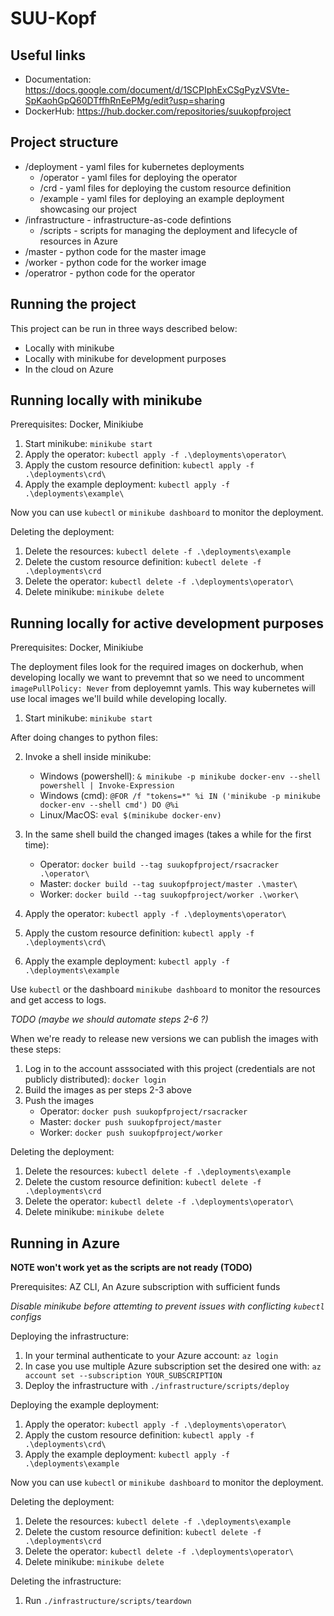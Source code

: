 # SUU-Kopf

## Useful links 
- Documentation: https://docs.google.com/document/d/1SCPIphExCSgPyzVSVte-SpKaohGpQ60DTffhRnEePMg/edit?usp=sharing
- DockerHub: https://hub.docker.com/repositories/suukopfproject

## Project structure
- /deployment - yaml files for kubernetes deployments
  - /operator - yaml files for deploying the operator
  - /crd - yaml files for deploying the custom resource definition
  - /example - yaml files for deploying an example deployment showcasing our project
- /infrastructure - infrastructure-as-code defintions 
  - /scripts - scripts for managing the deployment and lifecycle of resources in Azure
- /master - python code for the master image
- /worker - python code for the worker image
- /operatror - python code for the operator

## Running the project

This project can be run in three ways described below:
- Locally with minikube
- Locally with minikube for development purposes
- In the cloud on Azure

## Running locally with minikube
Prerequisites: Docker, Minikiube

1. Start minikube: `minikube start`
2. Apply the operator: `kubectl apply -f .\deployments\operator\`
3. Apply the custom resource definition: `kubectl apply -f .\deployments\crd\`
4. Apply the example deployment: `kubectl apply -f .\deployments\example\`

Now you can use `kubectl` or `minikube dashboard` to monitor the deployment.

Deleting the deployment:

1. Delete the resources: `kubectl delete -f .\deployments\example`
2. Delete the custom resource definition: `kubectl delete -f .\deployments\crd`
3. Delete the operator: `kubectl delete -f .\deployments\operator\`
4. Delete minikube: `minikube delete`

## Running locally for active development purposes
Prerequisites: Docker, Minikiube

The deployment files look for the required images on dockerhub, when developing locally we want to prevemnt that so we need to uncomment `imagePullPolicy: Never` from deployemnt yamls. This way kubernetes will use local images we'll build while developing locally.

1. Start minikube: `minikube start`

After doing changes to python files:

2. Invoke a shell inside minikube:
    - Windows (powershell): `& minikube -p minikube docker-env --shell powershell | Invoke-Expression`
    - Windows (cmd): `@FOR /f "tokens=*" %i IN ('minikube -p minikube docker-env --shell cmd') DO @%i`
    - Linux/MacOS: `eval $(minikube docker-env)`

3. In the same shell build the changed images (takes a while for the first time): 
    - Operator: `docker build --tag suukopfproject/rsacracker .\operator\`
    - Master: `docker build --tag suukopfproject/master .\master\`
    - Worker: `docker build --tag suukopfproject/worker .\worker\`
4. Apply the operator: `kubectl apply -f .\deployments\operator\`
4. Apply the custom resource definition: `kubectl apply -f .\deployments\crd\`
5. Apply the example deployment: `kubectl apply -f .\deployments\example`

Use `kubectl` or the dashboard `minikube dashboard` to monitor the resources and get access to logs.

*TODO (maybe we should automate steps 2-6 ?)*

When we're ready to release new versions we can publish the images with these steps:
1. Log in to the account asssociated with this project (credentials are not publicly distributed): `docker login`
2. Build the images as per steps 2-3 above
3. Push the images
    - Operator: `docker push suukopfproject/rsacracker`
    - Master: `docker push suukopfproject/master`
    - Worker: `docker push suukopfproject/worker`

Deleting the deployment:

1. Delete the resources: `kubectl delete -f .\deployments\example`
2. Delete the custom resource definition: `kubectl delete -f .\deployments\crd`
3. Delete the operator: `kubectl delete -f .\deployments\operator\`
4. Delete minikube: `minikube delete`

## Running in Azure

**NOTE won't work yet as the scripts are not ready (TODO)**

Prerequisites: AZ CLI, An Azure subscription with sufficient funds 

*Disable minikube before attemting to prevent issues with conflicting `kubectl` configs*

Deploying the infrastructure:

1. In your terminal authenticate to your Azure account: `az login`
2. In case you use multiple Azure subscription set the desired one with: `az account set --subscription YOUR_SUBSCRIPTION`
2. Deploy the infrastructure with `./infrastructure/scripts/deploy`

Deploying the example deployment:

1. Apply the operator: `kubectl apply -f .\deployments\operator\`
2. Apply the custom resource definition: `kubectl apply -f .\deployments\crd\`
3. Apply the example deployment: `kubectl apply -f .\deployments\example`

Now you can use `kubectl` or `minikube dashboard` to monitor the deployment.

Deleting the deployment:

1. Delete the resources: `kubectl delete -f .\deployments\example`
2. Delete the custom resource definition: `kubectl delete -f .\deployments\crd`
3. Delete the operator: `kubectl delete -f .\deployments\operator\`
4. Delete minikube: `minikube delete`

Deleting the infrastructure:
1. Run `./infrastructure/scripts/teardown`
